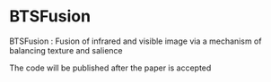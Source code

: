 # BTSFusion
BTSFusion : Fusion of infrared and visible image via a mechanism of balancing texture and salience

The code will be published after the paper is accepted
